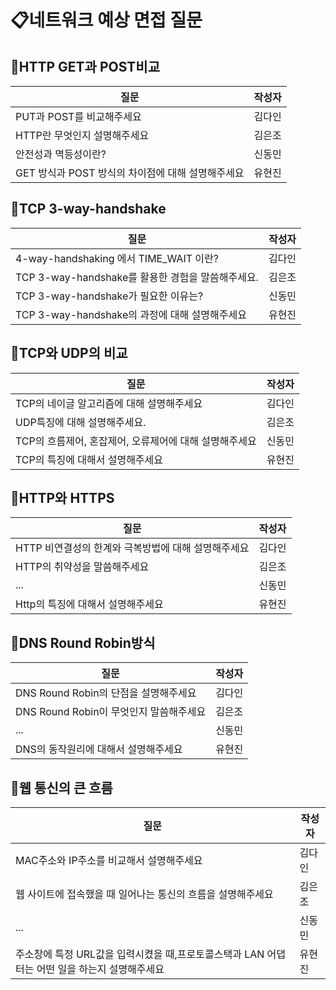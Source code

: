 # 📋네트워크 예상 면접 질문

## 📍HTTP GET과 POST비교
질문|작성자|
---|---- |
PUT과 POST를 비교해주세요|김다인 |
HTTP란 무엇인지 설명해주세요| 김은조|
안전성과 멱등성이란? |신동민|
GET 방식과 POST 방식의 차이점에 대해 설명해주세요|유현진|

## 📍TCP 3-way-handshake
질문|작성자|
---|---- |
4-way-handshaking 에서 TIME_WAIT 이란?|김다인 |
TCP 3-way-handshake를 활용한 경험을 말씀해주세요.| 김은조|
TCP 3-way-handshake가 필요한 이유는? |신동민|
TCP 3-way-handshake의 과정에 대해 설명해주세요|유현진|

## 📍TCP와 UDP의 비교
질문|작성자|
---|---- |
TCP의 네이글 알고리즘에 대해 설명해주세요|김다인 |
UDP특징에 대해 설명해주세요.| 김은조|
TCP의 흐름제어, 혼잡제어, 오류제어에 대해 설명해주세요|신동민|
TCP의 특징에 대해서 설명해주세요|유현진|

## 📍HTTP와 HTTPS
질문|작성자|
---|---- |
HTTP 비연결성의 한계와 극복방법에 대해 설명해주세요|김다인 |
HTTP의 취약성을 말씀해주세요| 김은조|
...|신동민|
Http의 특징에 대해서 설명해주세요|유현진|

## 📍DNS Round Robin방식
질문|작성자|
---|---- |
DNS Round Robin의 단점을 설명해주세요|김다인 |
DNS Round Robin이 무엇인지 말씀해주세요| 김은조|
...|신동민|
DNS의 동작원리에 대해서 설명해주세요|유현진|

## 📍웹 통신의 큰 흐름
질문|작성자|
---|---- |
MAC주소와 IP주소를 비교해서 설명해주세요|김다인 |
웹 사이트에 접속했을 때 일어나는 통신의 흐름을 설명해주세요| 김은조|
...|신동민|
주소창에 특정 URL값을 입력시켰을 때,프로토콜스택과 LAN 어댑터는 어떤 일을 하는지 설명해주세요|유현진|

